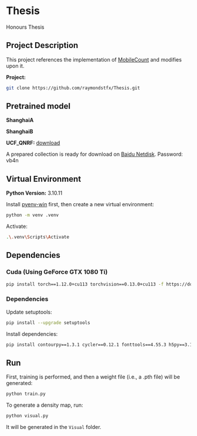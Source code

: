 # Thesis
Honours Thesis

## Project Description
This project references the implementation of [MobileCount](https://github.com/ChenyuGAO-CS/MobileCount) and modifies upon it.

**Project:**
```bash
git clone https://github.com/raymondstfx/Thesis.git
```

## Pretrained model
**ShanghaiA**

**ShanghaiB**

**UCF_QNRF:** [download](https://www.crcv.ucf.edu/data/ucf-qnrf/)

A prepared collection is ready for download on [Baidu Netdisk](https://pan.baidu.com/s/1g2-w97B7YuqOHCR2dNBunw). Password: vb4n 


## Virtual Environment
**Python Version:** 3.10.11

Install [pyenv-win](https://github.com/pyenv-win/pyenv-win) first, then create a new virtual environment:
```bash
python -m venv .venv
```
Activate:
```bash
.\.venv\Scripts\Activate
```

## Dependencies
### Cuda (Using GeForce GTX 1080 Ti)
```bash
pip install torch==1.12.0+cu113 torchvision==0.13.0+cu113 -f https://download.pytorch.org/whl/torch_stable.html
```

### Dependencies
Update setuptools:
```bash
pip install --upgrade setuptools
```
Install dependencies:
```bash
pip install contourpy==1.3.1 cycler==0.12.1 fonttools==4.55.3 h5py==3.12.1 kiwisolver==1.4.8 matplotlib==3.10.0 numpy==1.26.4 opencv-python==4.10.0.84 packaging==24.2 pyparsing==3.2.1 python-dateutil==2.9.0.post0 six==1.17.0
```

## Run
First, training is performed, and then a weight file (i.e., a .pth file) will be generated:
```bash
python train.py
```

To generate a density map, run:
```bash
python visual.py
```
It will be generated in the `Visual` folder.
